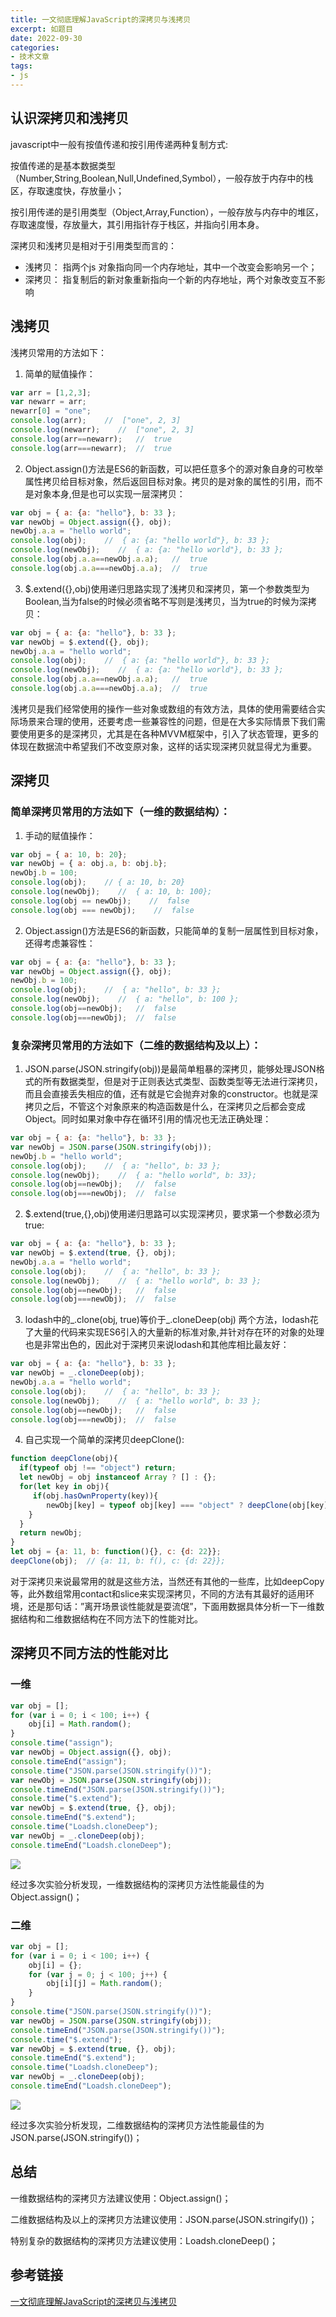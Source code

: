 ```yaml
---
title: 一文彻底理解JavaScript的深拷贝与浅拷贝
excerpt: 如题目
date: 2022-09-30
categories:
- 技术文章
tags:
- js
---
```


## 认识深拷贝和浅拷贝
javascript中一般有按值传递和按引用传递两种复制方式:

按值传递的是基本数据类型（Number,String,Boolean,Null,Undefined,Symbol），一般存放于内存中的栈区，存取速度快，存放量小；

按引用传递的是引用类型（Object,Array,Function），一般存放与内存中的堆区，存取速度慢，存放量大，其引用指针存于栈区，并指向引用本身。

深拷贝和浅拷贝是相对于引用类型而言的：
- 浅拷贝： 指两个js 对象指向同一个内存地址，其中一个改变会影响另一个；
- 深拷贝： 指复制后的新对象重新指向一个新的内存地址，两个对象改变互不影响

## 浅拷贝
浅拷贝常用的方法如下：
1. 简单的赋值操作：
  ```javascript
  var arr = [1,2,3];
  var newarr = arr;
  newarr[0] = "one";
  console.log(arr);    //  ["one", 2, 3]
  console.log(newarr);    //  ["one", 2, 3]
  console.log(arr==newarr);   //  true
  console.log(arr===newarr);  //  true
  ```
2. Object.assign()方法是ES6的新函数，可以把任意多个的源对象自身的可枚举属性拷贝给目标对象，然后返回目标对象。拷贝的是对象的属性的引用，而不是对象本身,但是也可以实现一层深拷贝：
  ```javascript
  var obj = { a: {a: "hello"}, b: 33 };
  var newObj = Object.assign({}, obj);
  newObj.a.a = "hello world";
  console.log(obj);    //  { a: {a: "hello world"}, b: 33 };
  console.log(newObj);    //  { a: {a: "hello world"}, b: 33 };
  console.log(obj.a.a==newObj.a.a);   //  true
  console.log(obj.a.a===newObj.a.a);  //  true
  ```
3. $.extend({},obj)使用递归思路实现了浅拷贝和深拷贝，第一个参数类型为Boolean,当为false的时候必须省略不写则是浅拷贝，当为true的时候为深拷贝：
  ```javascript
  var obj = { a: {a: "hello"}, b: 33 };
  var newObj = $.extend({}, obj);
  newObj.a.a = "hello world";
  console.log(obj);    //  { a: {a: "hello world"}, b: 33 };
  console.log(newObj);    //  { a: {a: "hello world"}, b: 33 };
  console.log(obj.a.a==newObj.a.a);   //  true
  console.log(obj.a.a===newObj.a.a);  //  true
  ```

浅拷贝是我们经常使用的操作一些对象或数组的有效方法，具体的使用需要结合实际场景来合理的使用，还要考虑一些兼容性的问题，但是在大多实际情景下我们需要使用更多的是深拷贝，尤其是在各种MVVM框架中，引入了状态管理，更多的体现在数据流中希望我们不改变原对象，这样的话实现深拷贝就显得尤为重要。

## 深拷贝
### 简单深拷贝常用的方法如下（一维的数据结构）：
1. 手动的赋值操作：
  ```javascript
  var obj = { a: 10, b: 20};
  var newObj = { a: obj.a, b: obj.b};
  newObj.b = 100;
  console.log(obj);    // { a: 10, b: 20}
  console.log(newObj);    //  { a: 10, b: 100};
  console.log(obj == newObj);    //  false
  console.log(obj === newObj);    //  false
  ```
2. Object.assign()方法是ES6的新函数，只能简单的复制一层属性到目标对象，还得考虑兼容性：
  ```javascript
  var obj = { a: {a: "hello"}, b: 33 };
  var newObj = Object.assign({}, obj);
  newObj.b = 100;
  console.log(obj);    //  { a: "hello", b: 33 };
  console.log(newObj);    //  { a: "hello", b: 100 };
  console.log(obj==newObj);   //  false
  console.log(obj===newObj);  //  false
  ```

### 复杂深拷贝常用的方法如下（二维的数据结构及以上）：
1. JSON.parse(JSON.stringify(obj))是最简单粗暴的深拷贝，能够处理JSON格式的所有数据类型，但是对于正则表达式类型、函数类型等无法进行深拷贝，而且会直接丢失相应的值，还有就是它会抛弃对象的constructor。也就是深拷贝之后，不管这个对象原来的构造函数是什么，在深拷贝之后都会变成Object。同时如果对象中存在循环引用的情况也无法正确处理：
  ```javascript
  var obj = { a: {a: "hello"}, b: 33 };
  var newObj = JSON.parse(JSON.stringify(obj));
  newObj.b = "hello world";
  console.log(obj);    //  { a: "hello", b: 33 };
  console.log(newObj);    //  { a: "hello world", b: 33};
  console.log(obj==newObj);   //  false
  console.log(obj===newObj);  //  false
  ```
2. $.extend(true,{},obj)使用递归思路可以实现深拷贝，要求第一个参数必须为true:
  ```javascript
  var obj = { a: {a: "hello"}, b: 33 };
  var newObj = $.extend(true, {}, obj);
  newObj.a.a = "hello world";
  console.log(obj);    //  { a: "hello", b: 33 };
  console.log(newObj);    //  { a: "hello world", b: 33 };
  console.log(obj==newObj);   //  false
  console.log(obj===newObj);  //  false
  ```
3. lodash中的_.clone(obj, true)等价于_.cloneDeep(obj) 两个方法，lodash花了大量的代码来实现ES6引入的大量新的标准对象,并针对存在环的对象的处理也是非常出色的，因此对于深拷贝来说lodash和其他库相比最友好：
  ```javascript
  var obj = { a: {a: "hello"}, b: 33 };
  var newObj = _.cloneDeep(obj);
  newObj.a.a = "hello world";
  console.log(obj);    //  { a: "hello", b: 33 };
  console.log(newObj);    //  { a: "hello world", b: 33 };
  console.log(obj==newObj);   //  false
  console.log(obj===newObj);  //  false
  ```
4. 自己实现一个简单的深拷贝deepClone():
  ```javascript
  function deepClone(obj){
    if(typeof obj !== "object") return;    
    let newObj = obj instanceof Array ? [] : {};
    for(let key in obj){
       if(obj.hasOwnProperty(key)){
          newObj[key] = typeof obj[key] === "object" ? deepClone(obj[key]) : obj[key];
      }      
    }  
    return newObj;  
  }
  let obj = {a: 11, b: function(){}, c: {d: 22}};
  deepClone(obj);  // {a: 11, b: f(), c: {d: 22}};
  ```

对于深拷贝来说最常用的就是这些方法，当然还有其他的一些库，比如deepCopy等，此外数组常用contact和slice来实现深拷贝，不同的方法有其最好的适用环境，还是那句话：”离开场景谈性能就是耍流氓”，下面用数据具体分析一下一维数据结构和二维数据结构在不同方法下的性能对比。

## 深拷贝不同方法的性能对比
### 一维
```javascript
var obj = [];
for (var i = 0; i < 100; i++) {
    obj[i] = Math.random();
}
console.time("assign");
var newObj = Object.assign({}, obj);
console.timeEnd("assign");
console.time("JSON.parse(JSON.stringify())");
var newObj = JSON.parse(JSON.stringify(obj));
console.timeEnd("JSON.parse(JSON.stringify())");
console.time("$.extend");
var newObj = $.extend(true, {}, obj);
console.timeEnd("$.extend");
console.time("Loadsh.cloneDeep");
var newObj = _.cloneDeep(obj);
console.timeEnd("Loadsh.cloneDeep");
```

![](https://api2.mubu.com/v3/document_image/f5e8276c-4c20-4db3-9a62-d7ffcd6c7e85-3807603.jpg)

经过多次实验分析发现，一维数据结构的深拷贝方法性能最佳的为Object.assign()；

### 二维
```javascript
var obj = [];
for (var i = 0; i < 100; i++) {
    obj[i] = {};
    for (var j = 0; j < 100; j++) {
        obj[i][j] = Math.random();
    }
}
console.time("JSON.parse(JSON.stringify())");
var newObj = JSON.parse(JSON.stringify(obj));
console.timeEnd("JSON.parse(JSON.stringify())");
console.time("$.extend");
var newObj = $.extend(true, {}, obj);
console.timeEnd("$.extend");
console.time("Loadsh.cloneDeep");
var newObj = _.cloneDeep(obj);
console.timeEnd("Loadsh.cloneDeep");
```

![](https://api2.mubu.com/v3/document_image/24e64f9d-22d3-47e2-8472-dac58d08603a-3807603.jpg)

经过多次实验分析发现，二维数据结构的深拷贝方法性能最佳的为JSON.parse(JSON.stringify())；

## 总结
一维数据结构的深拷贝方法建议使用：Object.assign()；

二维数据结构及以上的深拷贝方法建议使用：JSON.parse(JSON.stringify())；

特别复杂的数据结构的深拷贝方法建议使用：Loadsh.cloneDeep()；

## 参考链接
[一文彻底理解JavaScript的深拷贝与浅拷贝](https://juejin.cn/post/6844903871433687048)



